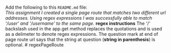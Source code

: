 Add the following to this `README.md` file:  
*This assignment I created a single page route that matches two different url addresses. Using regex expressions I was successfully able to match '/user' and '/username' to the same page.*
**regex instructions**
The '/' backslash used in the app.get method replaces the quotations and is used as a delimeter to denote regex expressions. The question mark at end of page route url says that the string at question (**string in parenthesis**) is optional. # regexPageRoute
